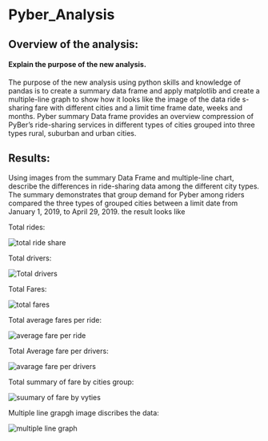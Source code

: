 # Pyber_Analysis
## Overview of the analysis: 
#### Explain the purpose of the new analysis. 
The purpose of the new analysis using python skills and knowledge of pandas is to create a summary data frame and apply matplotlib and create a multiple-line graph to show how it looks like the image of the data ride s-sharing fare with different cities and a limit time frame date, weeks and months. Pyber summary Data frame provides an overview compression of PyBer’s ride-sharing services in different types of cities grouped into three types rural, suburban and urban cities. 
## Results: 
 Using images from the summary Data Frame and multiple-line chart, describe the differences in ride-sharing data among the different city types. The summary demonstrates that group demand for Pyber among riders compared the three types of grouped cities between a limit date from January 1, 2019, to April 29, 2019. 
 the result looks like
 
 Total rides:
 
 ![total ride share](https://user-images.githubusercontent.com/107454933/180668083-4456c9f4-fe8a-4957-9aab-2498bc1a8b76.png)
 
 Total drivers:
 
 ![Total drivers](https://user-images.githubusercontent.com/107454933/180668118-4a74fb22-482e-437d-b720-757b65961eb2.png)
 
 Total Fares:
 
 ![total fares](https://user-images.githubusercontent.com/107454933/180668132-42344278-1f3d-491e-96c2-088ae7de0e1a.png)
 
 Total average fares per ride:
 
 ![average fare per ride ](https://user-images.githubusercontent.com/107454933/180668153-e0fd7d04-aa98-4200-a717-9829c8018779.png)
 
 Total Average fare per drivers:
 
 ![avarage fare per drivers](https://user-images.githubusercontent.com/107454933/180668172-ee18d2a1-db00-4848-bb2e-eb5ff9286132.png)

Total summary of fare by cities group:

![suumary of fare by vyties](https://user-images.githubusercontent.com/107454933/180668227-b792627b-c55a-46a6-8831-bab4fd50469a.png)

Multiple line grapgh image discribes the data:

![multiple line graph](https://user-images.githubusercontent.com/107454933/180668267-811a2ae6-5c5c-437f-bcec-7dfaae0162c6.png)




 

 
